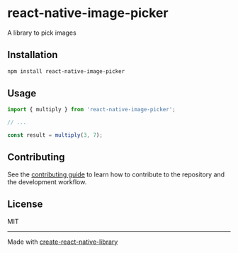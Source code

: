 # react-native-image-picker

A library to pick images

## Installation


```sh
npm install react-native-image-picker
```


## Usage


```js
import { multiply } from 'react-native-image-picker';

// ...

const result = multiply(3, 7);
```


## Contributing

See the [contributing guide](CONTRIBUTING.md) to learn how to contribute to the repository and the development workflow.

## License

MIT

---

Made with [create-react-native-library](https://github.com/callstack/react-native-builder-bob)
